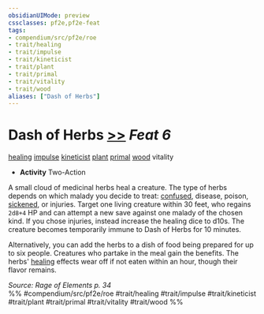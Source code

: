 ```yaml
---
obsidianUIMode: preview
cssclasses: pf2e,pf2e-feat
tags:
- compendium/src/pf2e/roe
- trait/healing
- trait/impulse
- trait/kineticist
- trait/plant
- trait/primal
- trait/vitality
- trait/wood
aliases: ["Dash of Herbs"]
---
```

# Dash of Herbs  [>>](rules/core-rulebook/chapter-9-playing-the-game.md#Actions "Two-Action") *Feat 6*  
[healing](rules/traits/healing.md "Healing Effect Trait")  [impulse](rules/traits/impulse-roe.md "Impulse Action & Ability Trait")  [kineticist](rules/traits/kineticist-roe.md "Kineticist Class Trait")  [plant](rules/traits/plant.md "Plant Creature Type Trait")  [primal](rules/traits/primal.md "Primal Tradition Trait")  [wood](rules/traits/wood-roe.md "Wood Energy & Element Trait")  vitality  

- **Activity** Two-Action

A small cloud of medicinal herbs heal a creature. The type of herbs depends on which malady you decide to treat: [confused](rules/conditions.md#Confused), disease, poison, [sickened](rules/conditions.md#Sickened), or injuries. Target one living creature within 30 feet, who regains `2d8+4` HP and can attempt a new save against one malady of the chosen kind. If you chose injuries, instead increase the healing dice to d10s. The creature becomes temporarily immune to Dash of Herbs for 10 minutes.

Alternatively, you can add the herbs to a dish of food being prepared for up to six people. Creatures who partake in the meal gain the benefits. The herbs' [healing](rules/traits/healing.md "Healing Effect Trait") effects wear off if not eaten within an hour, though their flavor remains.

*Source: Rage of Elements p. 34*  
%% #compendium/src/pf2e/roe #trait/healing #trait/impulse #trait/kineticist #trait/plant #trait/primal #trait/vitality #trait/wood %%